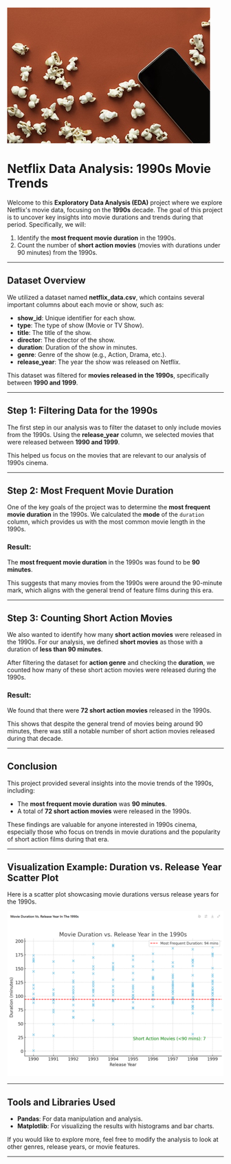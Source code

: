 ![Popcorn](redpopcorn.jpg)

# Netflix Data Analysis: 1990s Movie Trends

Welcome to this **Exploratory Data Analysis (EDA)** project where we explore Netflix's movie data, focusing on the **1990s** decade. The goal of this project is to uncover key insights into movie durations and trends during that period. Specifically, we will:

1. Identify the **most frequent movie duration** in the 1990s.
2. Count the number of **short action movies** (movies with durations under 90 minutes) from the 1990s.

---

## Dataset Overview

We utilized a dataset named **netflix_data.csv**, which contains several important columns about each movie or show, such as:

- **show_id**: Unique identifier for each show.
- **type**: The type of show (Movie or TV Show).
- **title**: The title of the show.
- **director**: The director of the show.
- **duration**: Duration of the show in minutes.
- **genre**: Genre of the show (e.g., Action, Drama, etc.).
- **release_year**: The year the show was released on Netflix.

This dataset was filtered for **movies released in the 1990s**, specifically between **1990 and 1999**.

---

## Step 1: Filtering Data for the 1990s

The first step in our analysis was to filter the dataset to only include movies from the 1990s. Using the **release_year** column, we selected movies that were released between **1990 and 1999**.

This helped us focus on the movies that are relevant to our analysis of 1990s cinema.

---

## Step 2: Most Frequent Movie Duration

One of the key goals of the project was to determine the **most frequent movie duration** in the 1990s. We calculated the **mode** of the `duration` column, which provides us with the most common movie length in the 1990s.

### Result:

The **most frequent movie duration** in the 1990s was found to be **90 minutes**.

This suggests that many movies from the 1990s were around the 90-minute mark, which aligns with the general trend of feature films during this era.

---

## Step 3: Counting Short Action Movies

We also wanted to identify how many **short action movies** were released in the 1990s. For our analysis, we defined **short movies** as those with a duration of **less than 90 minutes**.

After filtering the dataset for **action genre** and checking the **duration**, we counted how many of these short action movies were released during the 1990s.

### Result:

We found that there were **72 short action movies** released in the 1990s.

This shows that despite the general trend of movies being around 90 minutes, there was still a notable number of short action movies released during that decade.

---

## Conclusion

This project provided several insights into the movie trends of the 1990s, including:

- The **most frequent movie duration** was **90 minutes**.
- A total of **72 short action movies** were released in the 1990s.

These findings are valuable for anyone interested in 1990s cinema, especially those who focus on trends in movie durations and the popularity of short action films during that era.

---

## Visualization Example: Duration vs. Release Year Scatter Plot

Here is a scatter plot showcasing movie durations versus release years for the 1990s.

![Duration](duration.PNG)

---

## Tools and Libraries Used

- **Pandas**: For data manipulation and analysis.
- **Matplotlib**: For visualizing the results with histograms and bar charts.

If you would like to explore more, feel free to modify the analysis to look at other genres, release years, or movie features.

---
